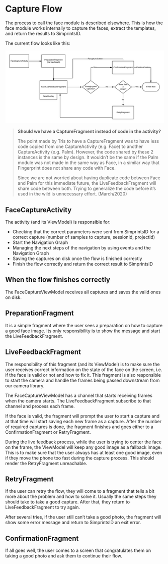 # Capture Flow

The process to call the face module is described elsewhere. This is how the face module works internally to capture the faces, extract the templates, and return the results to SimprintsID.

The current flow looks like this:

![face_flow.png](../../../../../../../doc/face_flow.png)

>**Should we have a CaptureFragment instead of code in the activity?**
>
> The point made by Tris to have a CaptureFragment was to have less code copied from one CaptureActivity (e.g. Face) to another CaptureActivity (e.g. Palm). However, the code shared by these 2 instances is the same by design. It wouldn’t be the same if the Palm module was not made in the same way as Face, in a similar way that Fingerprint does not share any code with Face.
>
> Since we are not worried about having duplicate code between Face and Palm for this immediate future, the LiveFeedbackFragment will share code between both. Trying to generalize the code before it’s used in the wild is unnecessary effort. (March/2020)

##  FaceCaptureActivity

The activity (and its ViewModel) is responsible for:
- Checking that the correct parameters were sent from SimprintsID for a correct capture (number of samples to capture, sessionId, projectId)
- Start the Navigation Graph
- Managing the next steps of the navigation by using events and the Navigation Graph
- Saving the captures on disk once the flow is finished correctly
- Finish the flow correctly and return the correct result to SimprintsID

## When the flow finishes correctly

The FaceCaptureViewModel receives all captures and saves the valid ones on disk.

## PreparationFragment

It is a simple fragment where the user sees a preparation on how to capture a good face image. Its only responsibility is to show the message and start the LiveFeedbackFragment.

## LiveFeedbackFragment

The responsibility of this fragment (and its ViewModel) is to make sure the user receives correct information on the state of the face on the screen, i.e. if the face is valid or not and how to fix it. This fragment is also responsible to start the camera and handle the frames being passed downstream from our camera library.

The FaceCaptureViewModel has a channel that starts receiving frames when the camera starts. The LiveFeedbackFragment subscribe to that channel and process each frame.

If the face is valid, the fragment will prompt the user to start a capture and at that time will start saving each new frame as a capture. After the number of required captures is done, the fragment finishes and goes either to a ConfirmationFragment or RetryFragment.

During the live feedback process, while the user is trying to center the face on the frame, the ViewModel will keep any good image as a fallback image. This is to make sure that the user always has at least one good image, even if they move the phone too fast during the capture process. This should render the RetryFragment unreachable.

## RetryFragment

If the user can retry the flow, they will come to a fragment that tells a bit more about the problem and how to solve it. Usually the same steps they should take to take a good capture. After that, they return to LiveFeedbackFragment to try again.

After several tries, if the user still can’t take a good photo, the fragment will show some error message and return to SimprintsID an exit error.

## ConfirmationFragment

If all goes well, the user comes to a screen that congratulates them on taking a good photo and ask them to continue their flow.
